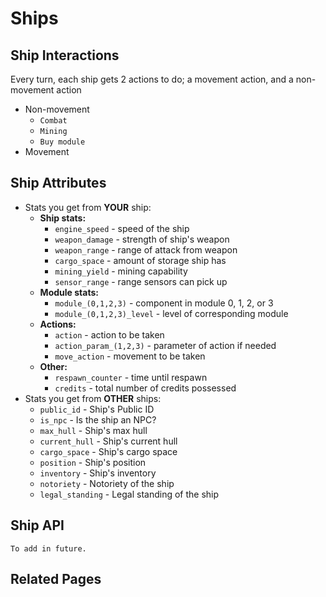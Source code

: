 # Ships

## Ship Interactions

Every turn, each ship gets 2 actions to do; a movement action, and a non-movement action
- Non-movement
  - `Combat`
  - `Mining`
  - `Buy module`
- Movement

## Ship Attributes

- Stats you get from **YOUR** ship:
  - **Ship stats:**
    - `engine_speed` - speed of the ship
    - `weapon_damage` - strength of ship's weapon
    - `weapon_range` - range of attack from weapon
    - `cargo_space` - amount of storage ship has
    - `mining_yield` - mining capability
    - `sensor_range` - range sensors can pick up
  - **Module stats:**
    - `module_(0,1,2,3)` - component in module 0, 1, 2, or 3
    - `module_(0,1,2,3)_level` - level of corresponding module
  - **Actions:**
    - `action` - action to be taken
    - `action_param_(1,2,3)` - parameter of action if needed
    - `move_action` - movement to be taken
  - **Other:**
    - `respawn_counter` - time until respawn
    - `credits` - total number of credits possessed
- Stats you get from **OTHER** ships:
  - `public_id` - Ship's Public ID
  - `is_npc` - Is the ship an NPC?
  - `max_hull` - Ship's max hull
  - `current_hull` - Ship's current hull
  - `cargo_space` - Ship's cargo space
  - `position` - Ship's position
  - `inventory` - Ship's inventory
  - `notoriety` - Notoriety of the ship
  - `legal_standing` - Legal standing of the ship
  
## Ship API
  
```
To add in future.
```

## Related Pages

